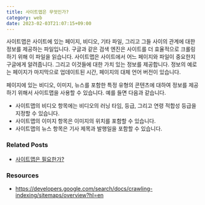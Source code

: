 ```yaml
---
title: 사이트맵은 무엇인가?
category: web
date: 2023-02-03T21:07:15+09:00
---
```


사이트맵은 사이트에 있는 페이지, 비디오, 기타 파일, 그리고 그들 사이의 관계에 대한 정보를 제공하는 파일입니다. 구글과 같은 검색 엔진은 사이트를 더 효율적으로 크롤링하기 위해 이 파일을 읽습니다. 사이트맵은 사이트에서 어느 페이지와 파일이 중요한지 구글에게 알려줍니다. 그리고 이것들에 대한 가치 있는 정보를 제공합니다. 정보의 예로는 페이지가 마지막으로 업데이트된 시간, 페이지의 대체 언어 버전이 있습니다.

페이지에 있는 비디오, 이미지, 뉴스를 포함한 특정 유형의 콘텐츠에 대하여 정보를 제공하기 위해서 사이트맵을 사용할 수 있습니다. 예를 들면 다음과 같습니다.

- 사이트맵의 비디오 항목에는 비디오의 러닝 타임, 등급, 그리고 연령 적합성 등급을 지정할 수 있습니다.
- 사이트맵의 이미지 항목은 이미지의 위치를 포함할 수 있습니다.
- 사이트맵의 뉴스 항목은 기사 제목과 발행일을 포함할 수 있습니다.

### Related Posts

- [사이트맵은 필요한가?](/posts/do-i-need-a-sitemap)

### Resources

- https://developers.google.com/search/docs/crawling-indexing/sitemaps/overview?hl=en
